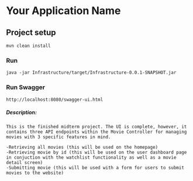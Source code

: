 # Your Application Name

## Project setup
```
mvn clean install
```

### Run
```
java -jar Infrastructure/target/Infrastructure-0.0.1-SNAPSHOT.jar
```

### Run Swagger
```
http://localhost:8080/swagger-ui.html
```

##### Description: 
```
This is the finished midterm project. The UI is complete, however, it contains three API endpoints within the Movie Controller for managing movies with 3 specific features in mind.

-Retrieving all movies (this will be used on the homepage)
-Retrieving movie by id (this will be used on the user dashboard page in conjuction with the watchlist functionality as well as a movie detail screen)
-Submitting movie (this will be used with a form for users to submit movies to the website)
```